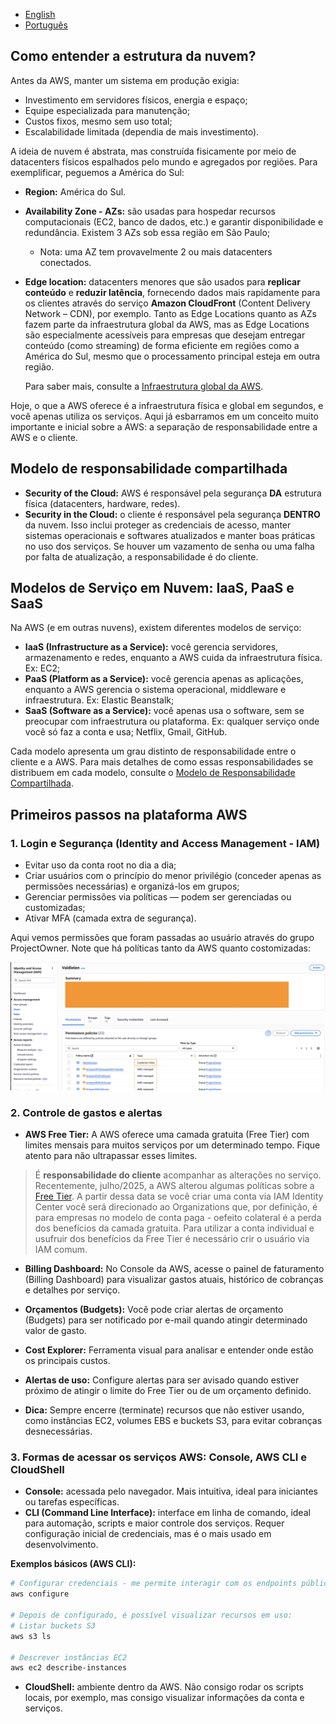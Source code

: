 - [English](module01.md)
- [Português](module01.pt.md)

## Como entender a estrutura da nuvem?

Antes da AWS, manter um sistema em produção exigia:

- Investimento em servidores físicos, energia e espaço;
- Equipe especializada para manutenção;
- Custos fixos, mesmo sem uso total;
- Escalabilidade limitada (dependia de mais investimento).

A ideia de nuvem é abstrata, mas construída fisicamente por meio de datacenters físicos espalhados pelo mundo e agregados por regiões. Para exemplificar, peguemos a América do Sul:

- **Region:** América do Sul.
- **Availability Zone - AZs:** são usadas para hospedar recursos computacionais (EC2, banco de dados, etc.) e garantir disponibilidade e redundância. Existem 3 AZs sob essa região em São Paulo;
    * Nota: uma AZ tem provavelmente 2 ou mais datacenters conectados.

- **Edge location:** datacenters menores que são usados para **replicar conteúdo** e **reduzir latência**, fornecendo dados mais rapidamente para os clientes através do serviço **Amazon CloudFront** (Content Delivery Network – CDN), por exemplo. Tanto as Edge Locations quanto as AZs fazem parte da infraestrutura global da AWS, mas as Edge Locations são especialmente acessíveis para empresas que desejam entregar conteúdo (como streaming) de forma eficiente em regiões como a América do Sul, mesmo que o processamento principal esteja em outra região.

    Para saber mais, consulte a [Infraestrutura global da AWS](https://aws.amazon.com/about-aws/global-infrastructure/).

Hoje, o que a AWS oferece é a infraestrutura física e global em segundos, e você apenas utiliza os serviços. Aqui já esbarramos em um conceito muito importante e inicial sobre a AWS: a separação de responsabilidade entre a AWS e o cliente.

## Modelo de responsabilidade compartilhada

- **Security of the Cloud:** AWS é responsável pela segurança **DA** estrutura física (datacenters, hardware, redes).
- **Security in the Cloud:** o cliente é responsável pela segurança **DENTRO** da nuvem. Isso inclui proteger as credenciais de acesso, manter sistemas operacionais e softwares atualizados e manter boas práticas no uso dos serviços. Se houver um vazamento de senha ou uma falha por falta de atualização, a responsabilidade é do cliente.

## Modelos de Serviço em Nuvem: IaaS, PaaS e SaaS

Na AWS (e em outras nuvens), existem diferentes modelos de serviço:

- **IaaS (Infrastructure as a Service):** você gerencia servidores, armazenamento e redes, enquanto a AWS cuida da infraestrutura física. Ex: EC2;
- **PaaS (Platform as a Service):** você gerencia apenas as aplicações, enquanto a AWS gerencia o sistema operacional, middleware e infraestrutura. Ex: Elastic Beanstalk;
- **SaaS (Software as a Service):** você apenas usa o software, sem se preocupar com infraestrutura ou plataforma. Ex: qualquer serviço onde você só faz a conta e usa; Netflix, Gmail, GitHub.

Cada modelo apresenta um grau distinto de responsabilidade entre o cliente e a AWS. Para mais detalhes de como essas responsabilidades se distribuem em cada modelo, consulte o [Modelo de Responsabilidade Compartilhada](https://docs.aws.amazon.com/prescriptive-guidance/latest/strategy-accelerating-security-maturity/understanding-the-security-scope.html).

## Primeiros passos na plataforma AWS

### 1. Login e Segurança (Identity and Access Management - IAM)

- Evitar uso da conta root no dia a dia;
- Criar usuários com o princípio do menor privilégio (conceder apenas as permissões necessárias) e organizá-los em grupos;
- Gerenciar permissões via políticas — podem ser gerenciadas ou customizadas;
- Ativar MFA (camada extra de segurança).

Aqui vemos permissões que foram passadas ao usuário através do grupo ProjectOwner. Note que há políticas tanto da AWS quanto costomizadas:

![alt text](./images/policiesValdielenUser.png)


### 2. Controle de gastos e alertas

- **AWS Free Tier:** A AWS oferece uma camada gratuita (Free Tier) com limites mensais para muitos serviços por um determinado tempo. Fique atento para não ultrapassar esses limites.

> É **responsabilidade do cliente** acompanhar as alterações no serviço. Recentemente, julho/2025, a AWS alterou algumas políticas sobre a [Free Tier](https://aws.amazon.com/pt/free/terms/). A partir dessa data se você criar uma conta via IAM Identity Center você será direcionado ao Organizations que, por definição, é para empresas no modelo de conta paga - oefeito colateral é a perda dos benefícios da camada gratuita. Para utilizar a conta individual e usufruir dos benefícios da Free Tier é necessário crir o usuário via IAM comum.

- **Billing Dashboard:** No Console da AWS, acesse o painel de faturamento (Billing Dashboard) para visualizar gastos atuais, histórico de cobranças e detalhes por serviço.

- **Orçamentos (Budgets):** Você pode criar alertas de orçamento (Budgets) para ser notificado por e-mail quando atingir determinado valor de gasto.

- **Cost Explorer:** Ferramenta visual para analisar e entender onde estão os principais custos.

- **Alertas de uso:** Configure alertas para ser avisado quando estiver próximo de atingir o limite do Free Tier ou de um orçamento definido.

- **Dica:** Sempre encerre (terminate) recursos que não estiver usando, como instâncias EC2, volumes EBS e buckets S3, para evitar cobranças desnecessárias.

### 3. Formas de acessar os serviços AWS: Console, AWS CLI e CloudShell

- **Console:** acessada pelo navegador. Mais intuitiva, ideal para iniciantes ou tarefas específicas.
- **CLI (Command Line Interface):** interface em linha de comando, ideal para automação, scripts e maior controle dos serviços. Requer configuração inicial de credenciais, mas é o mais usado em desenvolvimento.

**Exemplos básicos (AWS CLI):**

```bash
# Configurar credenciais - me permite interagir com os endpoints públicos da AWS. É preciso gerar uma access Key no usuário via IAM e inserir nos campos correspondentes depois de rodar o comando abaixo:
aws configure

# Depois de configurado, é possível visualizar recursos em uso:
# Listar buckets S3
aws s3 ls

# Descrever instâncias EC2
aws ec2 describe-instances
```

- **CloudShell:** ambiente dentro da AWS. Não consigo rodar os scripts locais, por exemplo, mas consigo visualizar informações da conta e serviços.
